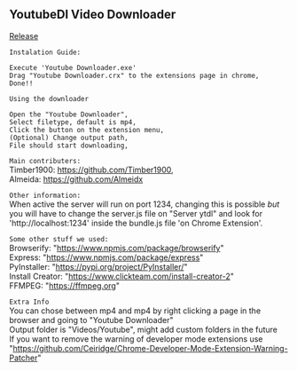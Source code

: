 ## YoutubeDl Video Downloader

[Release](https://github.com/Timber1900/YoutubeVideoDownloader/releases/tag/v2.3)


`Instalation Guide:`
 
~~~
Execute 'Youtube Downloader.exe'
Drag "Youtube Downloader.crx" to the extensions page in chrome,
Done!!
~~~


`Using the downloader`

~~~
Open the "Youtube Downloader",
Select filetype, default is mp4,
Click the button on the extension menu,
(Optional) Change output path,
File should start downloading,
~~~

`Main contributers:` <br />Timber1900:   https://github.com/Timber1900, <br />Almeida: https://github.com/Almeidx

`Other information:` <br />When active the server will run on port 1234, changing this is possible *but* you will have to change the server.js file on "Server ytdl" and  look for 'http://localhost:1234' inside the bundle.js file 'on Chrome Extension'.

`Some other stuff we used:`<br />Browserify: "https://www.npmjs.com/package/browserify" <br />Express: "https://www.npmjs.com/package/express" <br />PyInstaller: "https://pypi.org/project/PyInstaller/" <br /> Install Creator: "https://www.clickteam.com/install-creator-2" <br />FFMPEG: "https://ffmpeg.org"

`Extra Info` <br /> You can chose between mp4 and mp4 by right clicking a page in the browser and going to "Youtube Downloader" <br /> Output folder is "Videos/Youtube", might add custom folders in the future <br /> If you want to remove the warning of developer mode extensions use "https://github.com/Ceiridge/Chrome-Developer-Mode-Extension-Warning-Patcher"
